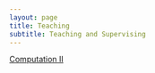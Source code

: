 ```yaml
---
layout: page
title: Teaching
subtitle: Teaching and Supervising
---
```


[Computation II](https://github.com/weiguangcui/ComputationII)

